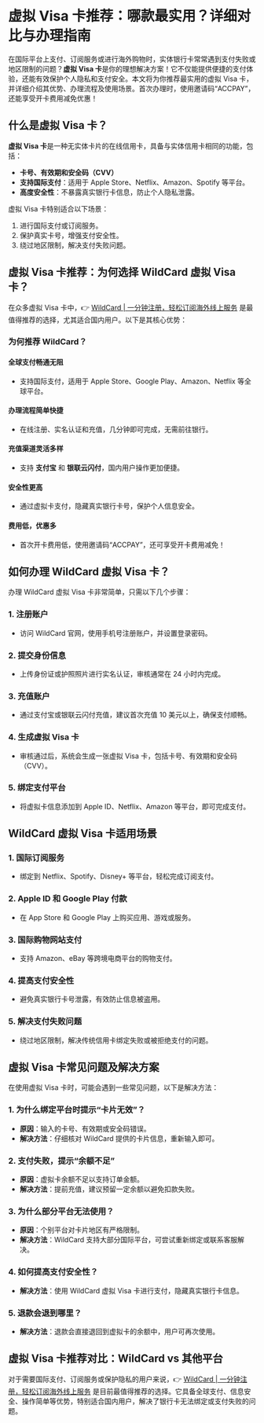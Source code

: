 # 虚拟 Visa 卡推荐：哪款最实用？详细对比与办理指南

在国际平台上支付、订阅服务或进行海外购物时，实体银行卡常常遇到支付失败或地区限制的问题？**虚拟 Visa 卡**是你的理想解决方案！它不仅能提供便捷的支付体验，还能有效保护个人隐私和支付安全。本文将为你推荐最实用的虚拟 Visa 卡，并详细介绍其优势、办理流程及使用场景。首次办理时，使用邀请码“ACCPAY”，还能享受开卡费用减免优惠！

## 什么是虚拟 Visa 卡？

**虚拟 Visa 卡**是一种无实体卡片的在线信用卡，具备与实体信用卡相同的功能，包括：

- **卡号、有效期和安全码（CVV）**
- **支持国际支付**：适用于 Apple Store、Netflix、Amazon、Spotify 等平台。
- **高度安全性**：不暴露真实银行卡信息，防止个人隐私泄露。

虚拟 Visa 卡特别适合以下场景：

1. 进行国际支付或订阅服务。
2. 保护真实卡号，增强支付安全性。
3. 绕过地区限制，解决支付失败问题。

## 虚拟 Visa 卡推荐：为何选择 WildCard 虚拟 Visa 卡？

在众多虚拟 Visa 卡中，👉 [WildCard | 一分钟注册，轻松订阅海外线上服务](https://bbtdd.com/WildCard) 是最值得推荐的选择，尤其适合国内用户。以下是其核心优势：

### 为何推荐 WildCard？

#### 全球支付畅通无阻
- 支持国际支付，适用于 Apple Store、Google Play、Amazon、Netflix 等全球平台。

#### 办理流程简单快捷
- 在线注册、实名认证和充值，几分钟即可完成，无需前往银行。

#### 充值渠道灵活多样
- 支持 **支付宝** 和 **银联云闪付**，国内用户操作更加便捷。

#### 安全性更高
- 通过虚拟卡支付，隐藏真实银行卡号，保护个人信息安全。

#### 费用低，优惠多
- 首次开卡费用低，使用邀请码“ACCPAY”，还可享受开卡费用减免！

## 如何办理 WildCard 虚拟 Visa 卡？

办理 WildCard 虚拟 Visa 卡非常简单，只需以下几个步骤：

### 1. 注册账户
- 访问 WildCard 官网，使用手机号注册账户，并设置登录密码。

### 2. 提交身份信息
- 上传身份证或护照照片进行实名认证，审核通常在 24 小时内完成。

### 3. 充值账户
- 通过支付宝或银联云闪付充值，建议首次充值 10 美元以上，确保支付顺畅。

### 4. 生成虚拟 Visa 卡
- 审核通过后，系统会生成一张虚拟 Visa 卡，包括卡号、有效期和安全码（CVV）。

### 5. 绑定支付平台
- 将虚拟卡信息添加到 Apple ID、Netflix、Amazon 等平台，即可完成支付。

## WildCard 虚拟 Visa 卡适用场景

### 1. 国际订阅服务
- 绑定到 Netflix、Spotify、Disney+ 等平台，轻松完成订阅支付。

### 2. Apple ID 和 Google Play 付款
- 在 App Store 和 Google Play 上购买应用、游戏或服务。

### 3. 国际购物网站支付
- 支持 Amazon、eBay 等跨境电商平台的购物支付。

### 4. 提高支付安全性
- 避免真实银行卡号泄露，有效防止信息被盗用。

### 5. 解决支付失败问题
- 绕过地区限制，解决传统信用卡绑定失败或被拒绝支付的问题。

## 虚拟 Visa 卡常见问题及解决方案

在使用虚拟 Visa 卡时，可能会遇到一些常见问题，以下是解决方法：

### 1. 为什么绑定平台时提示“卡片无效”？
- **原因**：输入的卡号、有效期或安全码错误。
- **解决方法**：仔细核对 WildCard 提供的卡片信息，重新输入即可。

### 2. 支付失败，提示“余额不足”
- **原因**：虚拟卡余额不足以支持订单金额。
- **解决方法**：提前充值，建议预留一定余额以避免扣款失败。

### 3. 为什么部分平台无法使用？
- **原因**：个别平台对卡片地区有严格限制。
- **解决方法**：WildCard 支持大部分国际平台，可尝试重新绑定或联系客服解决。

### 4. 如何提高支付安全性？
- **解决方法**：使用 WildCard 虚拟 Visa 卡进行支付，隐藏真实银行卡信息。

### 5. 退款会退到哪里？
- **解决方法**：退款会直接退回到虚拟卡的余额中，用户可再次使用。

## 虚拟 Visa 卡推荐对比：WildCard vs 其他平台

对于需要国际支付、订阅服务或保护隐私的用户来说，👉 [WildCard | 一分钟注册，轻松订阅海外线上服务](https://bbtdd.com/WildCard) 是目前最值得推荐的选择。它具备全球支付、信息安全、操作简单等优势，特别适合国内用户，解决了银行卡无法绑定或支付失败的问题。